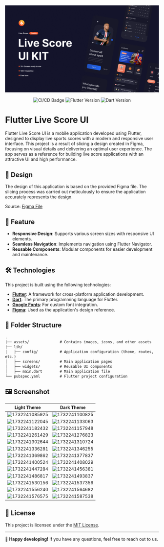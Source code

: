 ![1732349085635](image/README/Thumbnail.png)

<p align="center">
    <img src="https://github.com/sh4dowByte/flutter_ui_live_score/actions/workflows/main.yaml/badge.svg?branch=release" alt="CI/CD Badge" style="max-width: 100%;">
    <img src="https://badgen.net/badge/Flutter/3.19.3/blue" alt="Flutter Version" style="max-width: 100%;">
    <img src="https://badgen.net/badge/Dart/3.3.1/blue" alt="Dart Version" style="max-width: 100%;">
</p>

# Flutter Live Score UI

Flutter Live Score UI is a mobile application developed using Flutter, designed to display live sports scores with a modern and responsive user interface. This project is a result of slicing a design created in Figma, focusing on visual details and delivering an optimal user experience. The app serves as a reference for building live score applications with an attractive UI and high performance.

## 🎨 Design

The design of this application is based on the provided Figma file. The slicing process was carried out meticulously to ensure the application accurately represents the design.

Source: [Figma File](https://www.figma.com/community/file/936495139689782604)

## 🚀 Feature

- **Responsive Design**: Supports various screen sizes with responsive UI elements.
- **Seamless Navigation**: Implements navigation using Flutter Navigator.
- **Reusable Components**: Modular components for easier development and maintenance.

## 🛠️ Technologies

This project is built using the following technologies:

- **[Flutter](https://flutter.dev/)**: A framework for cross-platform application development.
- **[Dart](https://dart.dev/)**: The primary programming language for Flutter.
- **[Google Fonts](https://fonts.google.com/)**: For custom font integration.
- **[Figma](https://www.figma.com/)**: Used as the application's design reference.

## 📂 Folder Structure

```plaintext
.
├── assets/              # Contains images, icons, and other assets  
├── lib/  
│   ├── config/          # Application configuration (theme, routes, etc.)  
│   ├── screens/         # Main application pages  
│   ├── widgets/         # Reusable UI components  
│   ├── main.dart        # Main application file  
└── pubspec.yaml         # Flutter project configuration  
```

## 🖼️ Screenshot

| Light Theme                                    | Dark Theme                                     |
| ---------------------------------------------- | ---------------------------------------------- |
| ![1732241085925](image/README/1732241085925.png) | ![1732241100825](image/README/1732241100825.png) |
| ![1732241122045](image/README/1732241122045.png) | ![1732241133063](image/README/1732241133063.png) |
| ![1732241182432](image/README/1732241182432.png) | ![1732241157948](image/README/1732241157948.png) |
| ![1732241261429](image/README/1732241261429.png) | ![1732241276823](image/README/1732241276823.png) |
| ![1732241302644](image/README/1732241302644.png) | ![1732241310724](image/README/1732241310724.png) |
| ![1732241336281](image/README/1732241336281.png) | ![1732241346255](image/README/1732241346255.png) |
| ![1732241369862](image/README/1732241369862.png) | ![1732241377837](image/README/1732241377837.png) |
| ![1732241400524](image/README/1732241400524.png) | ![1732241408029](image/README/1732241408029.png) |
| ![1732241447284](image/README/1732241447284.png) | ![1732241456381](image/README/1732241456381.png) |
| ![1732241486817](image/README/1732241486817.png) | ![1732241493837](image/README/1732241493837.png) |
| ![1732241530156](image/README/1732241530156.png) | ![1732241537356](image/README/1732241537356.png) |
| ![1732241556240](image/README/1732241556240.png) | ![1732241564682](image/README/1732241564682.png) |
| ![1732241576575](image/README/1732241576575.png) | ![1732241587538](image/README/1732241587538.png) |

## 📝 License

This project is licensed under the [MIT License](LICENSE).

---

🎉 **Happy developing!** If you have any questions, feel free to reach out to us.

